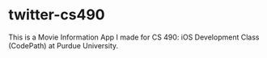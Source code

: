 # twitter-cs490
This is a Movie Information App I made for CS 490: iOS Development Class (CodePath) at Purdue University.
